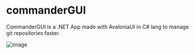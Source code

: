 # commanderGUI

CommanderGUI is a .NET App made with AvaloniaUI in C# lang to manage git repositories faster.

![image](https://user-images.githubusercontent.com/56622131/141972250-fd2a2c8e-e2ed-4acd-b70c-91ad024359c5.png)

